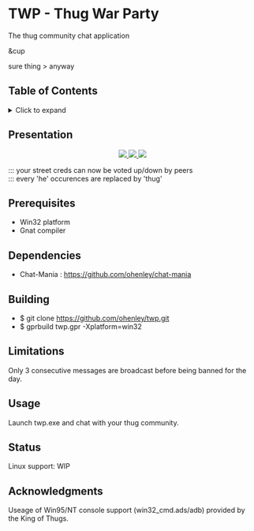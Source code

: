 # TWP - Thug War Party
The thug community chat application

<p>&cup</p> sure thing
> anyway

## Table of Contents
<details>
<summary>Click to expand</summary>

- [About](#about)
- [Install](#install)
- [Usage](#usage)
  * [API](#api)
  * [Configuration Options](#configuration-options)
- [CLI Usage](#cli-usage)
- [Transforms](#transforms)
  * [CODE](#code)
  * [REMOTE](#remote)
  * [TOC](#toc)
- [Running Async transforms](#running-async-transforms)
- [🔌 Third Party Plugins](#%F0%9F%94%8C-third-party-plugins)
- [Adding Custom Transforms](#adding-custom-transforms)
- [Plugin Example](#plugin-example)
- [Other usage examples](#other-usage-examples)
- [Custom Transform Demo](#custom-transform-demo)
- [Prior Art](#prior-art)
- [License](#license)

</details>

## Presentation
<div align="center">

<a href="https://www.youtube.com/embed/yUqJkAZofZs">
<img border="0" src="https://img.youtube.com/vi/yUqJkAZofZs/1.jpg" style="max-width:100%;">
</a>
  
<a href="https://www.youtube.com/embed/3e-BGblAMC4">
<img border="0" src="https://img.youtube.com/vi/3e-BGblAMC4/2.jpg" style="max-width:100%;">	
</a>
  
<a href="https://www.youtube.com/embed/0yXwnk8Cr0c">
<img border="0" src="https://img.youtube.com/vi/0yXwnk8Cr0c/3.jpg" style="max-width:100%;">
</a>
   
</div>

::: your street creds can now be voted up/down by peers  
::: every 'he' occurences are replaced by 'thug'

<!---![alt text](https://github.com/ohenley/readme-template/blob/master/thug_war.png)--->

## Prerequisites

- Win32 platform
- Gnat compiler

## Dependencies

- Chat-Mania : https://github.com/ohenley/chat-mania

## Building

- $ git clone https://github.com/ohenley/twp.git
- $ gprbuild twp.gpr -Xplatform=win32

## Limitations

Only 3 consecutive messages are broadcast before being banned for the day.

## Usage

Launch twp.exe and chat with your thug community.

## Status

Linux support: WIP

## Acknowledgments
Useage of Win95/NT console support (win32_cmd.ads/adb) provided by the King of Thugs. 
